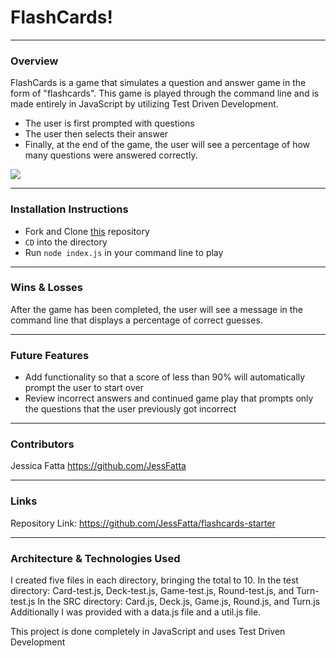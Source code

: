 # FlashCards!
-------
### Overview

FlashCards is a game that simulates a question and answer game in the form of "flashcards". This game is played through the command line and is made entirely in JavaScript by utilizing Test Driven Development.

- The user is first prompted with questions
- The user then selects their answer
- Finally, at the end of the game, the user will see a percentage of how many questions were answered correctly.
 
![](https://media.giphy.com/media/81p7vRkKRlreNzgl1X/giphy.gif)

---------
### Installation Instructions
 - Fork and Clone [this](https://github.com/JessFatta/flashcards-starter) repository
 - `CD` into the directory
 - Run `node index.js` in your command line to play


-----------------
### Wins & Losses

After the game has been completed, the user will see a message in the command line that displays a percentage of correct guesses.

-----------

### Future Features

 - Add functionality so that a score of less than 90% will automatically prompt the user to start over 
 - Review incorrect answers and continued game play that prompts only the questions that the user previously got incorrect


---------

### Contributors

Jessica Fatta 
https://github.com/JessFatta

--------
### Links

Repository Link: https://github.com/JessFatta/flashcards-starter

------------
### Architecture & Technologies Used
 I created five files in each directory, bringing the total to 10.
 In the test directory: Card-test.js, Deck-test.js, Game-test.js, Round-test.js, and Turn-test.js
 In the SRC directory: Card.js, Deck.js, Game.js, Round.js, and Turn.js
 Additionally I was provided with a data.js file and a util.js file.
 
 This project is done completely in JavaScript and uses Test Driven Development

